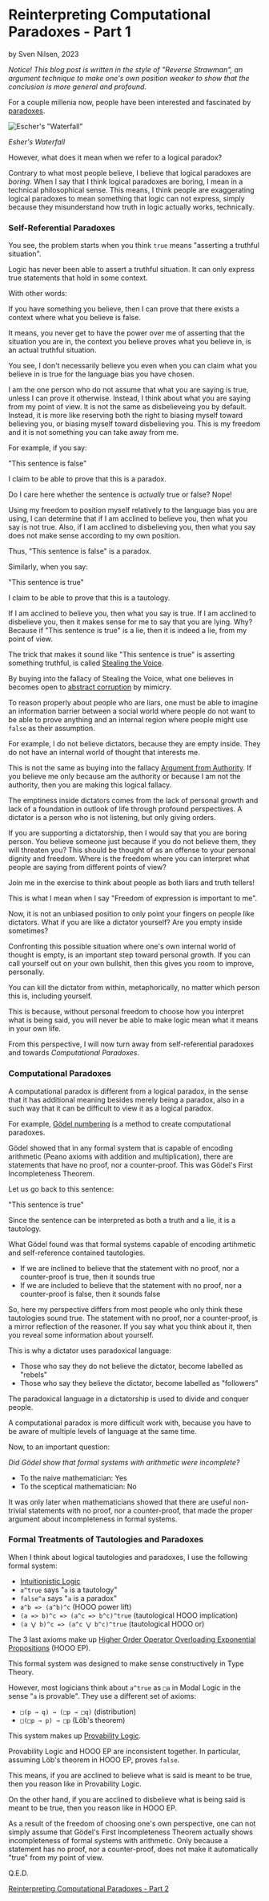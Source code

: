 # Reinterpreting Computational Paradoxes - Part 1
by Sven Nilsen, 2023

*Notice! This blog post is written in the style of "Reverse Strawman", an argument technique to make one's own position weaker to show that the conclusion is more general and profound.*

For a couple millenia now, people have been interested and fascinated by [paradoxes](https://en.wikipedia.org/wiki/List_of_paradoxes).

![Escher's "Waterfall"](https://upload.wikimedia.org/wikipedia/en/e/e8/Escher_Waterfall.jpg)

*Esher's Waterfall*

However, what does it mean when we refer to a logical paradox?

Contrary to what most people believe, I believe that logical paradoxes are *boring*.
When I say that I think logical paradoxes are boring, I mean in a technical philosophical sense.
This means, I think people are exaggerating logical paradoxes to mean something that logic can not express,
simply because they misunderstand how truth in logic actually works, technically.

### Self-Referential Paradoxes

You see, the problem starts when you think `true` means "asserting a truthful situation".

Logic has never been able to assert a truthful situation.
It can only express true statements that hold in some context.

With other words:

If you have something you believe, then I can prove that there exists a context where what you believe is false.

It means, you never get to have the power over me of asserting that the situation you are in,
the context you believe proves what you believe in, is an actual truthful situation.

You see, I don't necessarily believe you even when you can claim what you believe in is true for the language bias you have chosen.

I am the one person who do not assume that what you are saying is true, unless I can prove it otherwise.
Instead, I think about what you are saying from my point of view.
It is not the same as disbelieveing you by default.
Instead, it is more like reserving both the right to biasing myself toward believing you, or biasing myself toward disbelieving you.
This is my freedom and it is not something you can take away from me.

For example, if you say:

"This sentence is false"

I claim to be able to prove that this is a paradox.

Do I care here whether the sentence is *actually* true or false? Nope!

Using my freedom to position myself relatively to the language bias you are using,
I can determine that if I am acclined to believe you, then what you say is not true.
Also, if I am acclined to disbelieving you, then what you say does not make sense according to my own position.

Thus, "This sentence is false" is a paradox.

Similarly, when you say:

"This sentence is true"

I claim to be able to prove that this is a tautology.

If I am acclined to believe you, then what you say is true.
If I am acclined to disbelieve you, then it makes sense for me to say that you are lying.
Why? Because if "This sentence is true" is a lie, then it is indeed a lie, from my point of view.

The trick that makes it sound like "This sentence is true" is asserting something truthful,
is called [Stealing the Voice](https://github.com/advancedresearch/path_semantics/blob/master/papers-wip2/stealing-the-voice.pdf).

By buying into the fallacy of Stealing the Voice, what one believes in becomes open to [abstract corruption](https://github.com/advancedresearch/path_semantics/blob/master/papers-wip2/abstract-corruption.pdf) by mimicry.

To reason properly about people who are liars, one must be able to imagine an information barrier between a social world
where people do not want to be able to prove anything and an internal region where people might use `false` as their assumption.

For example, I do not believe dictators, because they are empty inside.
They do not have an internal world of thought that interests me.

This is not the same as buying into the fallacy [Argument from Authority](https://en.wikipedia.org/wiki/Argument_from_authority).
If you believe me only because am the authority or because I am not the authority, then you are making this logical fallacy.

The emptiness inside dictators comes from the lack of personal growth and lack of a foundation in outlook of life through profound perspectives.
A dictator is a person who is not listening, but only giving orders.

If you are supporting a dictatorship, then I would say that you are boring person.
You believe someone just because if you do not believe them, they will threaten you?
This should be thought of as an offense to your personal dignity and freedom.
Where is the freedom where you can interpret what people are saying from different points of view?

Join me in the exercise to think about people as both liars and truth tellers!

This is what I mean when I say "Freedom of expression is important to me".

Now, it is not an unbiased position to only point your fingers on people like dictators.
What if you are like a dictator yourself? Are you empty inside sometimes?

Confronting this possible situation where one's own internal world of thought is empty,
is an important step toward personal growth.
If you can call yourself out on your own bullshit, then this gives you room to improve, personally.

You can kill the dictator from within, metaphorically, no matter which person this is, including yourself.

This is because, without personal freedom to choose how you interpret what is being said,
you will never be able to make logic mean what it means in your own life.

From this perspective, I will now turn away from self-referential paradoxes and towards *Computational Paradoxes*.

### Computational Paradoxes

A computational paradox is different from a logical paradox,
in the sense that it has additional meaning besides merely being a paradox,
also in a such way that it can be difficult to view it as a logical paradox.

For example, [Gödel numbering](https://en.wikipedia.org/wiki/G%C3%B6del_numbering) is a method to create computational paradoxes.

Gödel showed that in any formal system that is capable of encoding arithmetic (Peano axioms with addition and multiplication),
there are statements that have no proof, nor a counter-proof. This was Gödel's First Incompleteness Theorem.

Let us go back to this sentence:

"This sentence is true"

Since the sentence can be interpreted as both a truth and a lie, it is a tautology.

What Gödel found was that formal systems capable of encoding artihmetic and self-reference contained tautologies.

- If we are inclined to believe that the statement with no proof, nor a counter-proof is true, then it sounds true
- If we are included to believe that the statement with no proof, nor a counter-proof is false, then it sounds false

So, here my perspective differs from most people who only think these tautologies sound true.
The statement with no proof, nor a counter-proof, is a mirror reflection of the reasoner.
If you say what you think about it, then you reveal some information about yourself.

This is why a dictator uses paradoxical language:

- Those who say they do not believe the dictator, become labelled as "rebels"
- Those who say they believe the dictator, become labelled as "followers"

The paradoxical language in a dictatorship is used to divide and conquer people.

A computational paradox is more difficult work with,
because you have to be aware of multiple levels of language at the same time.

Now, to an important question:

*Did Gödel show that formal systems with arithmetic were incomplete?*

- To the naive mathematician: Yes
- To the sceptical mathematician: No

It was only later when mathematicians showed that there are useful non-trivial statements with no proof, nor a counter-proof,
that made the proper argument about incompleteness in formal systems.

### Formal Treatments of Tautologies and Paradoxes

When I think about logical tautologies and paradoxes, I use the following formal system:

- [Intuitionistic Logic](https://en.wikipedia.org/wiki/Intuitionistic_logic)
- `a^true` says "`a` is a tautology"
- `false^a` says "`a` is a paradox"
- `a^b => (a^b)^c` (HOOO power lift)
- `(a => b)^c => (a^c => b^c)^true` (tautological HOOO implication)
- `(a ⋁ b)^c => (a^c ⋁ b^c)^true` (tautological HOOO or)

The 3 last axioms make up [Higher Order Operator Overloading Exponential Propositions](https://github.com/advancedresearch/path_semantics/blob/master/papers-wip2/hooo-exponential-propositions.pdf) (HOOO EP).

This formal system was designed to make sense constructively in Type Theory.

However, most logicians think about `a^true` as `□a` in Modal Logic in the sense "`a` is provable".
They use a different set of axioms:

- `□(p → q) → (□p → □q)` (distribution)
- `□(□p → p) → □p` (Löb's theorem)

This system makes up [Provability Logic](https://en.wikipedia.org/wiki/Provability_logic).

Provability Logic and HOOO EP are inconsistent together.
In particular, assuming Löb's theorem in HOOO EP, proves `false`.

This means, if you are acclined to believe what is said is meant to be true,
then you reason like in Provability Logic.

On the other hand, if you are acclined to disbelieve what is being said is meant to be true,
then you reason like in HOOO EP.

As a result of the freedom of choosing one's own perspective,
one can not simply assume that Gödel's First Incompleteness Theorem actually shows incompleteness of formal systems with arithmetic.
Only because a statement has no proof, nor a counter-proof, does not make it automatically "true" from my point of view.

Q.E.D.

[Reinterpreting Computational Paradoxes - Part 2](https://advancedresearch.github.io/blog/2023-03-14-reinterpreting-computational-paradoxes-part-2)
